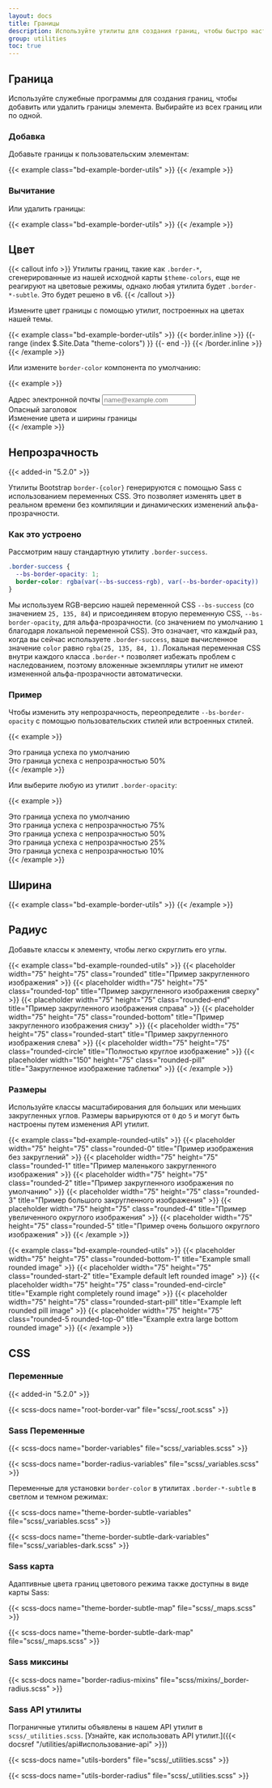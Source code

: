 ```yaml
---
layout: docs
title: Границы
description: Используйте утилиты для создания границ, чтобы быстро настроить границу и радиус границы элемента. Отлично подходит для изображений, кнопок или любого другого элемента.
group: utilities
toc: true
---
```


## Граница

Используйте служебные программы для создания границ, чтобы добавить или удалить границы элемента. Выбирайте из всех границ или по одной.

### Добавка

Добавьте границы к пользовательским элементам:

{{< example class="bd-example-border-utils" >}}
<span class="border"></span>
<span class="border-top"></span>
<span class="border-end"></span>
<span class="border-bottom"></span>
<span class="border-start"></span>
{{< /example >}}

### Вычитание

Или удалить границы:

{{< example class="bd-example-border-utils" >}}
<span class="border border-0"></span>
<span class="border border-top-0"></span>
<span class="border border-end-0"></span>
<span class="border border-bottom-0"></span>
<span class="border border-start-0"></span>
{{< /example >}}

## Цвет

{{< callout info >}}
Утилиты границ, такие как `.border-*`, сгенерированные из нашей исходной карты `$theme-colors`, еще не реагируют на цветовые режимы, однако любая утилита будет `.border-*-subtle`. Это будет решено в v6.
{{< /callout >}}

Измените цвет границы с помощью утилит, построенных на цветах нашей темы.

{{< example class="bd-example-border-utils" >}}
{{< border.inline >}}
{{- range (index $.Site.Data "theme-colors") }}
<span class="border border-{{ .name }}"></span>
<span class="border border-{{ .name }}-subtle"></span>
{{- end -}}
{{< /border.inline >}}
<span class="border border-black"></span>
<span class="border border-white"></span>
{{< /example >}}

Или измените `border-color` компонента по умолчанию:

{{< example >}}
<div class="mb-4">
  <label for="exampleFormControlInput1" class="form-label">Адрес электронной почты</label>
  <input type="email" class="form-control border-success" id="exampleFormControlInput1" placeholder="name@example.com">
</div>

<div class="h4 pb-2 mb-4 text-danger border-bottom border-danger">
  Опасный заголовок
</div>

<div class="p-3 bg-info bg-opacity-10 border border-info border-start-0 rounded-end">
  Изменение цвета и ширины границы
</div>
{{< /example >}}

## Непрозрачность

{{< added-in "5.2.0" >}}

Утилиты Bootstrap `border-{color}` генерируются с помощью Sass с использованием переменных CSS. Это позволяет изменять цвет в реальном времени без компиляции и динамических изменений альфа-прозрачности.

### Как это устроено

Рассмотрим нашу стандартную утилиту `.border-success`.

```css
.border-success {
  --bs-border-opacity: 1;
  border-color: rgba(var(--bs-success-rgb), var(--bs-border-opacity)) !important;
}
```

Мы используем RGB-версию нашей переменной CSS `--bs-success` (со значением `25, 135, 84`) и присоединяем вторую переменную CSS, `--bs-border-opacity`, для альфа-прозрачности. (со значением по умолчанию `1` благодаря локальной переменной CSS). Это означает, что каждый раз, когда вы сейчас используете `.border-success`, ваше вычисленное значение `color` равно `rgba(25, 135, 84, 1)`. Локальная переменная CSS внутри каждого класса `.border-*` позволяет избежать проблем с наследованием, поэтому вложенные экземпляры утилит не имеют измененной альфа-прозрачности автоматически.

### Пример

Чтобы изменить эту непрозрачность, переопределите `--bs-border-opacity` с помощью пользовательских стилей или встроенных стилей.

{{< example >}}
<div class="border border-success p-2 mb-2">Это граница успеха по умолчанию</div>
<div class="border border-success p-2" style="--bs-border-opacity: .5;">Это граница успеха с непрозрачностью 50%</div>
{{< /example >}}

Или выберите любую из утилит `.border-opacity`:

{{< example >}}
<div class="border border-success p-2 mb-2">Это граница успеха по умолчанию</div>
<div class="border border-success p-2 mb-2 border-opacity-75">Это граница успеха с непрозрачностью 75%</div>
<div class="border border-success p-2 mb-2 border-opacity-50">Это граница успеха с непрозрачностью 50%</div>
<div class="border border-success p-2 mb-2 border-opacity-25">Это граница успеха с непрозрачностью 25%</div>
<div class="border border-success p-2 border-opacity-10">Это граница успеха с непрозрачностью 10%</div>
{{< /example >}}

## Ширина

{{< example class="bd-example-border-utils" >}}
<span class="border border-1"></span>
<span class="border border-2"></span>
<span class="border border-3"></span>
<span class="border border-4"></span>
<span class="border border-5"></span>
{{< /example >}}

## Радиус

Добавьте классы к элементу, чтобы легко скруглить его углы.

{{< example class="bd-example-rounded-utils" >}}
{{< placeholder width="75" height="75" class="rounded" title="Пример закругленного изображения" >}}
{{< placeholder width="75" height="75" class="rounded-top" title="Пример закругленного изображения сверху" >}}
{{< placeholder width="75" height="75" class="rounded-end" title="Пример закругленного изображения справа" >}}
{{< placeholder width="75" height="75" class="rounded-bottom" title="Пример закругленного изображения снизу" >}}
{{< placeholder width="75" height="75" class="rounded-start" title="Пример закругленного изображения слева" >}}
{{< placeholder width="75" height="75" class="rounded-circle" title="Полностью круглое изображение" >}}
{{< placeholder width="150" height="75" class="rounded-pill" title="Закругленное изображение таблетки" >}}
{{< /example >}}

### Размеры

Используйте классы масштабирования для больших или меньших закругленных углов. Размеры варьируются от `0` до `5` и могут быть настроены путем изменения API утилит.

{{< example class="bd-example-rounded-utils" >}}
{{< placeholder width="75" height="75" class="rounded-0" title="Пример изображения без закруглений" >}}
{{< placeholder width="75" height="75" class="rounded-1" title="Пример маленького закругленного изображения" >}}
{{< placeholder width="75" height="75" class="rounded-2" title="Пример закругленного изображения по умолчанию" >}}
{{< placeholder width="75" height="75" class="rounded-3" title="Пример большого закругленного изображения" >}}
{{< placeholder width="75" height="75" class="rounded-4" title="Пример увеличенного округлого изображения" >}}
{{< placeholder width="75" height="75" class="rounded-5" title="Пример очень большого округлого изображения" >}}
{{< /example >}}

{{< example class="bd-example-rounded-utils" >}}
{{< placeholder width="75" height="75" class="rounded-bottom-1" title="Example small rounded image" >}}
{{< placeholder width="75" height="75" class="rounded-start-2" title="Example default left rounded image" >}}
{{< placeholder width="75" height="75" class="rounded-end-circle" title="Example right completely round image" >}}
{{< placeholder width="75" height="75" class="rounded-start-pill" title="Example left rounded pill image" >}}
{{< placeholder width="75" height="75" class="rounded-5 rounded-top-0" title="Example extra large bottom rounded image" >}}
{{< /example >}}

## CSS

### Переменные

{{< added-in "5.2.0" >}}

{{< scss-docs name="root-border-var" file="scss/_root.scss" >}}

### Sass Переменные

{{< scss-docs name="border-variables" file="scss/_variables.scss" >}}

{{< scss-docs name="border-radius-variables" file="scss/_variables.scss" >}}

Переменные для установки `border-color` в утилитах `.border-*-subtle` в светлом и темном режимах:

{{< scss-docs name="theme-border-subtle-variables" file="scss/_variables.scss" >}}

{{< scss-docs name="theme-border-subtle-dark-variables" file="scss/_variables-dark.scss" >}}

### Sass карта

Адаптивные цвета границ цветового режима также доступны в виде карты Sass:

{{< scss-docs name="theme-border-subtle-map" file="scss/_maps.scss" >}}

{{< scss-docs name="theme-border-subtle-dark-map" file="scss/_maps.scss" >}}

### Sass миксины

{{< scss-docs name="border-radius-mixins" file="scss/mixins/_border-radius.scss" >}}

### Sass API утилиты

Пограничные утилиты объявлены в нашем API утилит в `scss/_utilities.scss`. [Узнайте, как использовать API утилит.]({{< docsref "/utilities/api#использование-api" >}})

{{< scss-docs name="utils-borders" file="scss/_utilities.scss" >}}

{{< scss-docs name="utils-border-radius" file="scss/_utilities.scss" >}}
